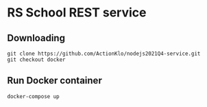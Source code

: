 # RS School REST service

## Downloading

```
git clone https://github.com/ActionKlo/nodejs2021Q4-service.git
git checkout docker
```

## Run Docker container

```
docker-compose up
```
